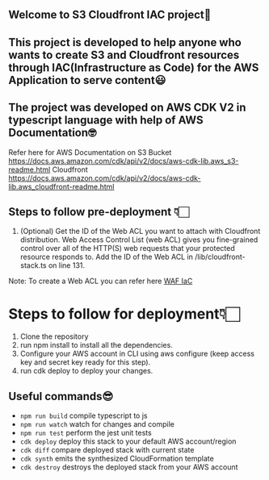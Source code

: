## Welcome to S3 Cloudfront IAC project🚀

## This project is developed to help anyone who wants to create S3 and Cloudfront resources through IAC(Infrastructure as Code) for the AWS Application to serve content😃

## The project was developed on AWS CDK V2 in typescript language with help of AWS Documentation🤓
Refer here for AWS Documentation on 
S3 Bucket https://docs.aws.amazon.com/cdk/api/v2/docs/aws-cdk-lib.aws_s3-readme.html
Cloudfront https://docs.aws.amazon.com/cdk/api/v2/docs/aws-cdk-lib.aws_cloudfront-readme.html

## Steps to follow pre-deployment 👇🏻
1. (Optional) Get the ID of the Web ACL you want to attach with Cloudfront distribution. Web Access Control List (web ACL) gives you fine-grained control over all of the HTTP(S) web requests that your protected resource responds to.
Add the ID of the Web ACL in /lib/cloudfront-stack.ts on line 131.

Note: To create a Web ACL you can refer here [WAF IaC](https://medium.com/@agammishra05/waf-web-application-firewall-iac-for-application-load-balancers-1ae2cf43077f)

  
# Steps to follow for deployment👇🏻
1. Clone the repository
2. run npm install to install all the dependencies.
3. Configure your AWS account in CLI using aws configure (keep access key and secret key ready for this step).
4. run cdk deploy to deploy your changes.



## Useful commands😎

* `npm run build`   compile typescript to js
* `npm run watch`   watch for changes and compile
* `npm run test`    perform the jest unit tests
* `cdk deploy`      deploy this stack to your default AWS account/region
* `cdk diff`        compare deployed stack with current state
* `cdk synth`       emits the synthesized CloudFormation template
* `cdk destroy`     destroys the deployed stack from your AWS account
